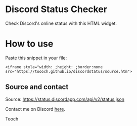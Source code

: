 # Discord Status Checker

Check Discord's online status with this HTML widget.

# How to use

Paste this snippet in your file:

`<iframe style="width: ;height: ;border:none src="https://toooch.github.io/discordstatus/source.htm">`

## Source and contact

Source: https://status.discordapp.com/api/v2/status.json

Contact me on Discord [here].

Tooch

[here]: https://discordapp.com/users/424576199038337034/
